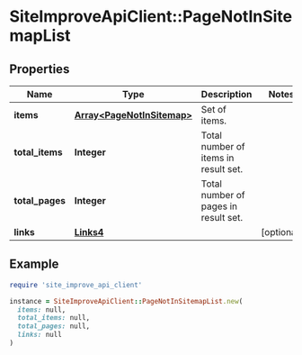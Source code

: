 # SiteImproveApiClient::PageNotInSitemapList

## Properties

| Name | Type | Description | Notes |
| ---- | ---- | ----------- | ----- |
| **items** | [**Array&lt;PageNotInSitemap&gt;**](PageNotInSitemap.md) | Set of items. |  |
| **total_items** | **Integer** | Total number of items in result set. |  |
| **total_pages** | **Integer** | Total number of pages in result set. |  |
| **links** | [**Links4**](Links4.md) |  | [optional] |

## Example

```ruby
require 'site_improve_api_client'

instance = SiteImproveApiClient::PageNotInSitemapList.new(
  items: null,
  total_items: null,
  total_pages: null,
  links: null
)
```

